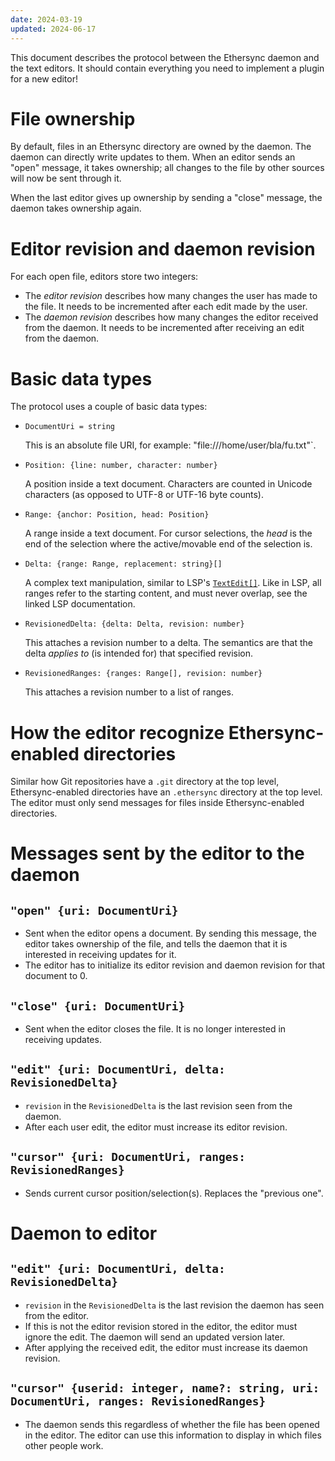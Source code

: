```yaml
---
date: 2024-03-19
updated: 2024-06-17
---
```


This document describes the protocol between the Ethersync daemon and the text editors. It should contain everything you need to implement a plugin for a new editor!

# File ownership

By default, files in an Ethersync directory are owned by the daemon. The daemon can directly write updates to them.
When an editor sends an "open" message, it takes ownership; all changes to the file by other sources will now be sent through it.

When the last editor gives up ownership by sending a "close" message, the daemon takes ownership again.

# Editor revision and daemon revision

For each open file, editors store two integers:

- The *editor revision* describes how many changes the user has made to the file. It needs to be incremented after each edit made by the user.
- The *daemon revision* describes how many changes the editor received from the daemon. It needs to be incremented after receiving an edit from the daemon.

# Basic data types

The protocol uses a couple of basic data types:

- `DocumentUri = string`

    This is an absolute file URI, for example: "file:///home/user/bla/fu.txt"`.

- `Position: {line: number, character: number}`

    A position inside a text document. Characters are counted in Unicode characters (as opposed to UTF-8 or UTF-16 byte counts).

- `Range: {anchor: Position, head: Position}`

    A range inside a text document. For cursor selections, the *head* is the end of the selection where the active/movable end of the selection is.

- `Delta: {range: Range, replacement: string}[]`

    A complex text manipulation, similar to LSP's [`TextEdit[]`](https://microsoft.github.io/language-server-protocol/specifications/lsp/3.17/specification/#textEditArray). Like in LSP, all ranges refer to the starting content, and must never overlap, see the linked LSP documentation.

- `RevisionedDelta: {delta: Delta, revision: number}`

    This attaches a revision number to a delta. The semantics are that the delta *applies to* (is intended for) that specified revision.

- `RevisionedRanges: {ranges: Range[], revision: number}`

    This attaches a revision number to a list of ranges.

# How the editor recognize Ethersync-enabled directories

Similar how Git repositories have a `.git` directory at the top level, Ethersync-enabled directories have an `.ethersync` directory at the top level. The editor must only send messages for files inside Ethersync-enabled directories.

# Messages sent by the editor to the daemon

## `"open" {uri: DocumentUri}`

- Sent when the editor opens a document. By sending this message, the editor takes ownership of the file, and tells the daemon that it is interested in receiving updates for it.
- The editor has to initialize its editor revision and daemon revision for that document to 0.

## `"close" {uri: DocumentUri}`

- Sent when the editor closes the file. It is no longer interested in receiving updates.

## `"edit" {uri: DocumentUri, delta: RevisionedDelta}`

- `revision` in the `RevisionedDelta` is the last revision seen from the daemon.
- After each user edit, the editor must increase its editor revision.

## `"cursor" {uri: DocumentUri, ranges: RevisionedRanges}`

- Sends current cursor position/selection(s). Replaces the "previous one".

# Daemon to editor

## `"edit" {uri: DocumentUri, delta: RevisionedDelta}`

- `revision` in the `RevisionedDelta` is the last revision the daemon has seen from the editor.
- If this is not the editor revision stored in the editor, the editor must ignore the edit. The daemon will send an updated version later.
- After applying the received edit, the editor must increase its daemon revision.

## `"cursor" {userid: integer, name?: string, uri: DocumentUri, ranges: RevisionedRanges}`

- The daemon sends this regardless of whether the file has been opened in the editor. The editor can use this information to display in which files other people work.
